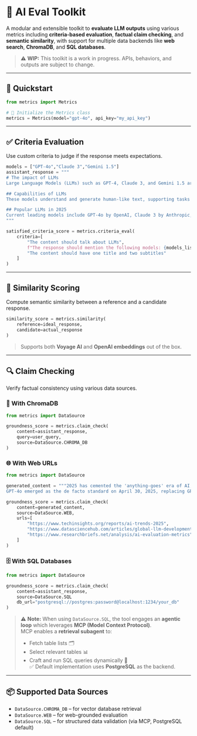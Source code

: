 # 🤖 AI Eval Toolkit

A modular and extensible toolkit to **evaluate LLM outputs** using various metrics including **criteria-based evaluation**, **factual claim checking**, and **semantic similarity**, with support for multiple data backends like **web search**, **ChromaDB**, and **SQL databases**.

> ⚠️ **WIP:** This toolkit is a work in progress. APIs, behaviors, and outputs are subject to change.

---

## 🚀 Quickstart

```python
from metrics import Metrics

# 🔧 Initialize the Metrics class
metrics = Metrics(model="gpt-4o", api_key="my_api_key")
```

---

## ✅ Criteria Evaluation

Use custom criteria to judge if the response meets expectations.

```python
models = ["GPT-4o","Claude 3","Gemini 1.5"]
assistant_response = """
# The impact of LLMs
Large Language Models (LLMs) such as GPT-4, Claude 3, and Gemini 1.5 are transforming the way we interact with technology.

## Capabilities of LLMs
These models understand and generate human-like text, supporting tasks from summarization to code generation.

## Popular LLMs in 2025
Current leading models include GPT-4o by OpenAI, Claude 3 by Anthropic, and Gemini 1.5 by Google DeepMind.
"""

satisfied_criteria_score = metrics.criteria_eval(
    criteria=[
        "The content should talk about LLMs",
        f"The response should mention the following models: {models_list}",
        "The content should have one title and two subtitles"
    ]
)
```

---

## 🧠 Similarity Scoring

Compute semantic similarity between a reference and a candidate response.

```python
similarity_score = metrics.similarity(
    reference=ideal_response,
    candidate=actual_response
)
```

> Supports both **Voyage AI** and **OpenAI embeddings** out of the box.

---

## 🔍 Claim Checking

Verify factual consistency using various data sources.

### 🧠 With ChromaDB

```python
from metrics import DataSource

groundness_score = metrics.claim_check(
    content=assistant_response,
    query=user_query,
    source=DataSource.CHROMA_DB
)
```

### 🌐 With Web URLs

```python
from metrics import DataSource

generated_content = """2025 has cemented the 'anything-goes' era of AI, with over $300 billion poured into rapid LLM development by tech giants and governments alike.
GPT-4o emerged as the de facto standard on April 30, 2025, replacing GPT-4 and bringing native multimodal (text, image, audio) capabilities to mainstream chat interfaces."""

groundness_score = metrics.claim_check(
    content=generated_content,
    source=DataSource.WEB,
    urls=[
        "https://www.techinsights.org/reports/ai-trends-2025",
        "https://www.datasciencehub.com/articles/global-llm-developments",
        "https://www.researchbriefs.net/analysis/ai-evaluation-metrics"
    ]
)
```

### 🗄️ With SQL Databases

```python
from metrics import DataSource

groundness_score = metrics.claim_check(
    content=assistant_response,
    source=DataSource.SQL
    db_url="postgresql://postgres:password@localhost:1234/your_db"
)
```

> ⚠️ **Note:** When using `DataSource.SQL`, the tool engages an **agentic loop** which leverages **MCP (Model Context Protocol)**.  
> MCP enables a **retrieval subagent** to:
> - Fetch table lists 🗂️  
> - Select relevant tables 📊  
> - Craft and run SQL queries dynamically 🔎  
> ✅ Default implementation uses **PostgreSQL** as the backend.

---

## 📦 Supported Data Sources

- `DataSource.CHROMA_DB` – for vector database retrieval  
- `DataSource.WEB` – for web-grounded evaluation  
- `DataSource.SQL` – for structured data validation (via MCP, PostgreSQL default)

